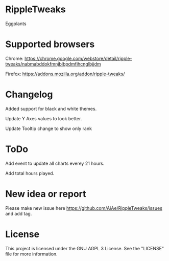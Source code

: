 # RippleTweaks

Eggplants

# Supported browsers

Chrome: https://chrome.google.com/webstore/detail/ripple-tweaks/nabmabddokfmnjblbpdmfihcnglbjjdm

Firefox: https://addons.mozilla.org/addon/ripple-tweaks/

# Changelog

Added support for black and white themes.

Update Y Axes values to look better.

Update Tooltip change to show only rank

# ToDo

Add event to update all charts everey 21 hours.

Add total hours played.

# New idea or report

Please make new issue here https://github.com/AiAe/RippleTweaks/issues and add tag.

# License

This project is licensed under the GNU AGPL 3 License. See the "LICENSE" file for more information.